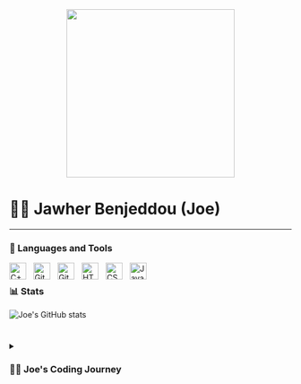 <div id="header" align="center">
    <img src="https://media.giphy.com/media/ASd0Ukj0y3qMM/giphy.gif" width="300px"/>
</div>


# 👨‍💻 Jawher Benjeddou (Joe)
---

### 🧰 Languages and Tools
<img align="left" alt="C++ (Main Langage)" width="30px" style="padding-right:10px;" src="https://cdn.jsdelivr.net/gh/devicons/devicon/icons/cplusplus/cplusplus-line.svg" />
<img align="left" alt="GitHub" width="30px" style="padding-right:10px;" src="https://cdn.jsdelivr.net/gh/devicons/devicon/icons/github/github-original.svg" />

<img align="left" alt="Git" width="30px" style="padding-right:10px;" src="https://cdn.jsdelivr.net/gh/devicons/devicon/icons/git/git-original.svg" />
<img align="left" alt="HTML (some)" width="30px" style="padding-right:10px;" src="https://cdn.jsdelivr.net/gh/devicons/devicon/icons/html5/html5-plain.svg" />
<img align="left" alt="CSS (some)" width="30px" style="padding-right:10px;" src="https://cdn.jsdelivr.net/gh/devicons/devicon/icons/css3/css3-plain.svg" />
<img align="left" alt="JavaScript(some)" width="30px" style="padding-right:10px;" src="https://cdn.jsdelivr.net/gh/devicons/devicon/icons/javascript/javascript-plain.svg" />
<br />


### 📊 Stats

![Joe's GitHub stats](https://github-readme-stats.vercel.app/api?username=JawherBenjeddou&show_icons=true&theme=gruvbox)

<!-- ![GitHub Streak](https://streak-stats.demolab.com?user=JawherBenjeddou&theme=gruvbox&border_radius=4.5) -->

#
<details>
 <summary><h3>👨‍💻 Joe's Coding Journey</h3></summary>

